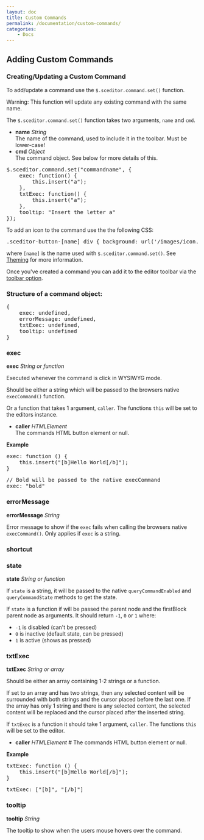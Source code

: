 ```yaml
---
layout: doc
title: Custom Commands
permalink: /documentation/custom-commands/
categories:
    - Docs
---
```


## Adding Custom Commands <a id="custom-commands"></a>

### Creating/Updating a Custom Command<a id="creating-command"></a>

To add/update a command use the `$.sceditor.command.set()` function.

<span class="label label-warning">Warning:</span>  This function will update any existing command with the same name.

The `$.sceditor.command.set()` function takes two arguments, `name` and `cmd`.

* **name** *String*  
  The name of the command, used to include it in the toolbar. Must be lower-case!
* **cmd** *Object*  
  The command object. See below for more details of this.

<pre class="prettyprint linenums">
$.sceditor.command.set("commandname", {
	exec: function() {
		this.insert("a");
	},
	txtExec: function() {
		this.insert("a");
	},
	tooltip: "Insert the letter a"
});
</pre>

To add an icon to the command use the the following CSS:

<pre class="prettyprint linenums">
.sceditor-button-[name] div { background: url('/images/icon.png'); }
</pre>

where `[name]` is the name used with `$.sceditor.command.set()`. See [Theming](/documentation/theming/) for more information.

Once you've created a command you can add it to the editor toolbar via the [toolbar option](/documentation/options/#toolbar).


### Structure of a command object: <a id="command-structure"></a>

<pre class="prettyprint linenums">
{
	exec: undefined,
	errorMessage: undefined,
	txtExec: undefined,
	tooltip: undefined
}
</pre>


### exec <a id="exec"></a>

**exec** *String or function*

Executed whenever the command is click in WYSIWYG mode.

Should be either a string which will be passed to the browsers native `execCommand()` function.

Or a function that takes 1 argument, `caller`. The functions `this` will be set to the editors instance.

* **caller** *HTMLElement*  
  The commands HTML button element or null.

**Example**

<pre class="prettyprint linenums">
exec: function () {
	this.insert("[b]Hello World[/b]");
}
</pre>

<pre class="prettyprint linenums">
// Bold will be passed to the native execCommand
exec: "bold"
</pre>


### errorMessage <a id="errorMessage"></a>

**errorMessage** *String*

Error message to show if the `exec` fails when calling the browsers native `execCommand()`. Only applies if `exec` is a string.


### shortcut <a id="shortcut"></a>

### state <a id="state"></a>

**state** *String or function*

If `state` is a string, it will be passed to the native `queryCommandEnabled`
and `queryCommandState` methods to get the state.

If `state` is a function if will be passed the parent node and the firstBlock
parent node as arguments. It should return `-1`, `0` or `1` where:

- `-1` is disabled (can't be pressed)
- `0` is inactive (default state, can be pressed)
- `1` is active (shows as pressed)


### txtExec <a id="txtExec"></a>

**txtExec** *String or array*

Should be either an array containing 1-2 strings or a function.

If set to an array and has two strings, then any selected content will be surrounded with both strings and the cursor placed before the last one. If the array has only 1 string and there is any selected content, the selected content will be replaced and the cursor placed after the inserted string.

If `txtExec` is a function it should take 1 argument, `caller`. The functions `this` will be set to the editor.

* **caller** *HTMLElement*  #
  The commands HTML button element or null.

**Example**

<pre class="prettyprint linenums">
txtExec: function () {
	this.insert("[b]Hello World[/b]");
}
</pre>

<pre class="prettyprint linenums">
txtExec: ["[b]", "[/b]"]
</pre>


### tooltip <a id="tooltip"></a>

**tooltip** *String*

The tooltip to show when the users mouse hovers over the command.

